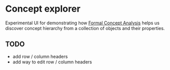 # Concept explorer

Experimental UI for demonstrating how [Formal Concept Analysis](https://en.wikipedia.org/wiki/Formal_concept_analysis) helps us discover concept hierarchy from a collection of objects and their properties.

## TODO

- add row / column headers
- add way to edit row / column headers
 
